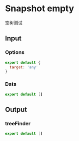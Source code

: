 # Snapshot empty

空树测试

## Input

### Options
```js
export default {
  target: 'any'
}
```

### Data
```js
export default []
```

## Output

### treeFinder
```js
export default []
```